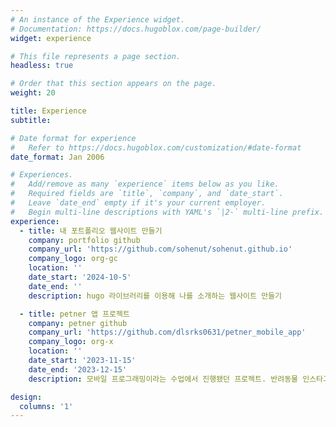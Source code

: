```yaml
---
# An instance of the Experience widget.
# Documentation: https://docs.hugoblox.com/page-builder/
widget: experience

# This file represents a page section.
headless: true

# Order that this section appears on the page.
weight: 20

title: Experience
subtitle:

# Date format for experience
#   Refer to https://docs.hugoblox.com/customization/#date-format
date_format: Jan 2006

# Experiences.
#   Add/remove as many `experience` items below as you like.
#   Required fields are `title`, `company`, and `date_start`.
#   Leave `date_end` empty if it's your current employer.
#   Begin multi-line descriptions with YAML's `|2-` multi-line prefix.
experience:
  - title: 내 포트폴리오 웹사이트 만들기
    company: portfolio github
    company_url: 'https://github.com/sohenut/sohenut.github.io'
    company_logo: org-gc
    location: ''
    date_start: '2024-10-5'
    date_end: ''
    description: hugo 라이브러리를 이용해 나를 소개하는 웹사이트 만들기

  - title: petner 앱 프로젝트
    company: petner github
    company_url: 'https://github.com/dlsrks0631/petner_mobile_app'
    company_logo: org-x
    location: ''
    date_start: '2023-11-15'
    date_end: '2023-12-15'
    description: 모바일 프로그래밍이라는 수업에서 진행됐던 프로젝트. 반려동물 인스타그램을 기반으로 같이 산책할 사람을 찾아주는 앱. 저는 여기서 지도와 관련된 부분을 담당했습니다.

design:
  columns: '1'
---
```

